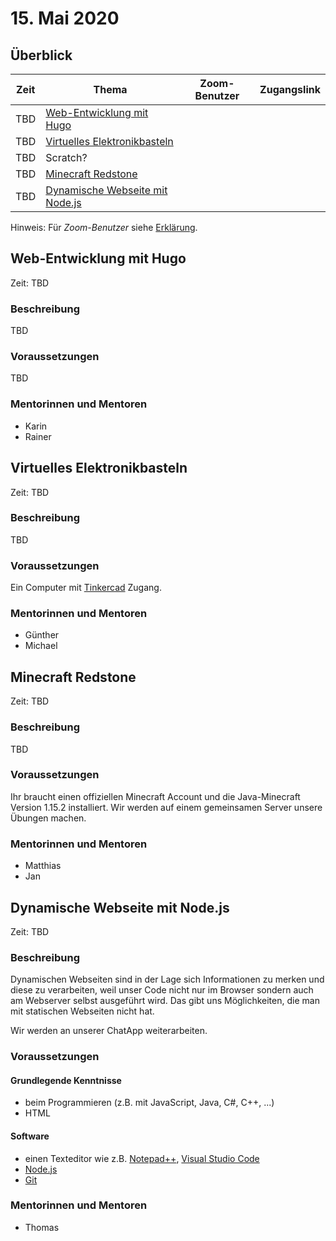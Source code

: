 # 15. Mai 2020


## Überblick

| Zeit        | Thema                                                                   | Zoom-Benutzer | Zugangslink                                       |
|-------------|-------------------------------------------------------------------------|---------------|---------------------------------------------------|
| TBD         | [Web-Entwicklung mit Hugo](#web-entwicklung-mit-Hugo)                   |               |                                                   |
| TBD         | [Virtuelles Elektronikbasteln](#virtuelles-elektronikbasteln)           |               |                                                   |
| TBD         | Scratch?                                                                |               |                                                   |
| TBD         | [Minecraft Redstone](#minecraft-redstone)                               |               |                                                   |
| TBD         | [Dynamische Webseite mit Node.js](#dynamische-webseite-mit-nodejs)      |               |                                                   |

Hinweis: Für *Zoom-Benutzer* siehe [Erklärung](https://github.com/coderdojo-linz/coderdojo-online/blob/master/Zoom.md).


## Web-Entwicklung mit Hugo

Zeit: TBD

### Beschreibung

TBD

### Voraussetzungen

TBD 

### Mentorinnen und Mentoren

* Karin
* Rainer


## Virtuelles Elektronikbasteln

Zeit: TBD

### Beschreibung

TBD

### Voraussetzungen

Ein Computer mit [Tinkercad](https://www.tinkercad.com) Zugang. 

### Mentorinnen und Mentoren

* Günther
* Michael


## Minecraft Redstone

Zeit: TBD

### Beschreibung

TBD

### Voraussetzungen

Ihr braucht einen offiziellen Minecraft Account und die Java-Minecraft Version 1.15.2 installiert. Wir werden auf einem gemeinsamen Server unsere Übungen machen.

### Mentorinnen und Mentoren

* Matthias
* Jan


## Dynamische Webseite mit Node.js

Zeit: TBD

### Beschreibung

Dynamischen Webseiten sind in der Lage sich Informationen zu merken und diese zu verarbeiten, weil unser Code nicht nur im Browser sondern auch am Webserver selbst ausgeführt wird. Das gibt uns Möglichkeiten, die man mit statischen Webseiten nicht hat.

Wir werden an unserer ChatApp weiterarbeiten.

### Voraussetzungen

#### Grundlegende Kenntnisse

* beim Programmieren (z.B. mit JavaScript, Java, C#, C++, ...)
* HTML

#### Software

* einen Texteditor wie z.B. [Notepad++](https://notepad-plus-plus.org), [Visual Studio Code](https://code.visualstudio.com)
* [Node.js](https://nodejs.org/en/download/)
* [Git](https://git-scm.com/download/win)

### Mentorinnen und Mentoren

* Thomas
